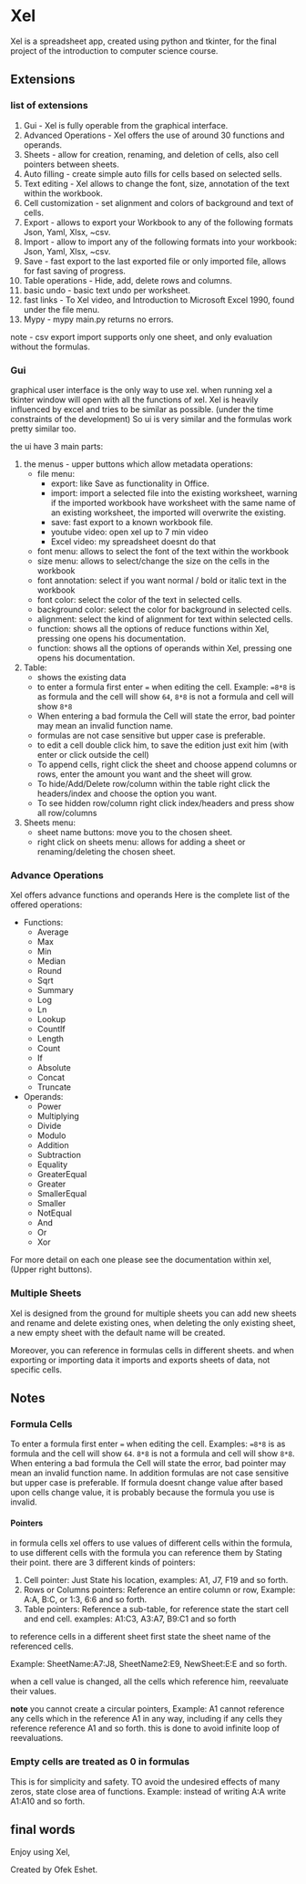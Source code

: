 # Xel

Xel is a spreadsheet app, created using python and tkinter,
for the final project of the introduction to computer science course.

## Extensions

### list of extensions

1. Gui - Xel is fully operable from the graphical interface.
2. Advanced Operations - Xel offers the use of around 30 functions and operands.
3. Sheets - allow for creation, renaming, and deletion of cells, also cell pointers between sheets.
4. Auto filling - create simple auto fills for cells based on selected sells.
5. Text editing - Xel allows to change the font, size, annotation of the text within the workbook.
6. Cell customization - set alignment and colors of background and text of cells.
7. Export - allows to export your Workbook to any of the following formats Json, Yaml, Xlsx, ~csv.
8. Import - allow to import any of the following formats into your workbook: Json, Yaml, Xlsx, ~csv.
9. Save - fast export to the last exported file or only imported file, allows for fast saving of progress.
10. Table operations - Hide, add, delete rows and columns.
11. basic undo - basic text undo per worksheet.
12. fast links - To Xel video, and  Introduction to Microsoft Excel 1990, found under the file menu.
13. Mypy - mypy main.py returns no errors.

note - csv export import supports only one sheet, and only evaluation without the formulas.

### Gui

graphical user interface is the only way to use xel.
when running xel a tkinter window will open with all the functions of xel.
Xel is heavily influenced by excel and tries to be similar as possible. (under the time constraints of the development)
So ui is very similar and the formulas work pretty similar too.

the ui have 3 main parts:
1. the menus - upper buttons which allow metadata operations:
    - file menu:
        - export: like Save as functionality in Office.
        - import: import a selected file into the existing worksheet,
                    warning if the imported workbook have worksheet with the same name of an existing worksheet,
                    the imported will overwrite the existing.
        - save: fast export to a known workbook file.
        - youtube video: open xel up to 7 min video
        - Excel video: my spreadsheet doesnt do that
    - font menu: allows to select the font of the text within the workbook
    - size menu: allows to select/change the size on the cells in the workbook
    - font annotation: select if you want normal / bold or italic text in the workbook
    - font color: select the color of the text in selected cells.
    - background color: select the color for background in selected cells.
    - alignment: select the kind of alignment for text within selected cells.
    - function: shows all the options of reduce functions within Xel, pressing one opens his documentation.
    - function: shows all the options of operands within Xel, pressing one opens his documentation.
2. Table:
    - shows the existing data
    - to enter a formula first enter `=` when editing the cell.
      Example: `=8*8` is as formula and the cell will show `64`, `8*8` is not a formula and cell will show `8*8`
    - When entering a bad formula the Cell will state the error, bad pointer may mean an invalid function name.
    - formulas are not case sensitive but upper case is preferable.
    - to edit a cell double click him, to save the edition just exit him (with enter or click outside the cell)
    - To append cells, right click the sheet and choose append columns or rows, enter the amount you want and the sheet will grow.
    - To hide/Add/Delete row/column within the table right click the headers/index and choose the option you want.
    - To see hidden row/column right click index/headers and press show all row/columns
3. Sheets menu:
    - sheet name buttons: move you to the chosen sheet.
    - right click on sheets menu: allows for adding a sheet or renaming/deleting the chosen sheet.

### Advance Operations

Xel offers advance functions and operands
Here is the complete list of the offered operations:
- Functions:
    - Average
    - Max
    - Min
    - Median
    - Round
    - Sqrt
    - Summary
    - Log
    - Ln
    - Lookup
    - CountIf
    - Length
    - Count
    - If
    - Absolute
    - Concat
    - Truncate
- Operands:
    - Power
    - Multiplying
    - Divide
    - Modulo
    - Addition
    - Subtraction
    - Equality
    - GreaterEqual
    - Greater
    - SmallerEqual
    - Smaller
    - NotEqual
    - And
    - Or
    - Xor

For more detail on each one please see the documentation within xel, (Upper right buttons).

### Multiple Sheets

Xel is designed from the ground for multiple sheets
you can add new sheets
and rename and delete existing ones,
when deleting the only existing sheet, a new empty sheet with the default name will be created.

Moreover, you can reference in formulas cells in different sheets.
and when exporting or importing data it imports and exports sheets of data, not specific cells.

## Notes

### Formula Cells

To enter a formula first enter `=` when editing the cell.
Examples: `=8*8` is as formula and the cell will show `64`.
          `8*8` is not a formula and cell will show `8*8`.
When entering a bad formula the Cell will state the error, bad pointer may mean an invalid function name.
In addition formulas are not case sensitive but upper case is preferable.
If formula doesnt change value after based upon cells change value, it is probably because the formula you use is invalid.

#### Pointers
in formula cells xel offers to use values of different cells within the formula,
to use different cells with the formula you can reference them by Stating their point.
there are 3 different kinds of pointers:
1. Cell pointer: Just State his location, examples: A1, J7, F19 and so forth.
2. Rows or Columns pointers: Reference an entire column or row, Example: A:A, B:C, or 1:3, 6:6 and so forth.
3. Table pointers: Reference a sub-table, for reference state the start cell and end cell. examples: A1:C3, A3:A7, B9:C1 and so forth

to reference cells in a different sheet first state the sheet name of the referenced cells.

Example: SheetName:A7:J8, SheetName2:E9, NewSheet:E:E and so forth.

when a cell value is changed, all the cells which reference him, reevaluate their values.

**note** you cannot create a circular pointers,
Example: A1 cannot reference any cells which in the reference A1 in any way,
including if any cells they reference reference A1 and so forth.
this is done to avoid infinite loop of reevaluations.

### **Empty cells are treated as 0 in formulas**

This is for simplicity and safety.
TO avoid the undesired effects of many zeros, state close area of functions.
Example: instead of writing A:A write A1:A10 and so forth.

## final words

Enjoy using Xel,

Created by Ofek Eshet.

